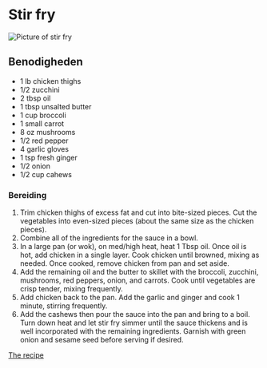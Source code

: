 # Stir fry
![Picture of stir fry](https://natashaskitchen.com/wp-content/uploads/2018/08/Chicken-Stir-Fry-5-768x1152.jpg)

## Benodigheden
* 1 lb chicken thighs
* 1/2 zucchini
* 2 tbsp oil
* 1 tbsp unsalted butter
* 1 cup broccoli
* 1 small carrot
* 8 oz mushrooms
* 1/2 red pepper
* 4 garlic gloves
* 1 tsp fresh ginger
* 1/2 onion
* 1/2 cup cahews

### Bereiding
1. Trim chicken thighs of excess fat and cut into bite-sized pieces. Cut the vegetables into even-sized pieces (about the same size as the chicken pieces).
2. Combine all of the ingredients for the sauce in a bowl.
3. In a large pan (or wok), on med/high heat, heat 1 Tbsp oil. Once oil is hot, add chicken in a single layer. Cook chicken until browned, mixing as needed. Once cooked, remove chicken from pan and set aside.
4. Add the remaining oil and the butter to skillet with the broccoli, zucchini, mushrooms, red peppers, onion, and carrots. Cook until vegetables are crisp tender, mixing frequently.
5. Add chicken back to the pan. Add the garlic and ginger and cook 1 minute, stirring frequently.
6. Add the cashews then pour the sauce into the pan and bring to a boil. Turn down heat and let stir fry simmer until the sauce thickens and is well incorporated with the remaining ingredients. Garnish with green onion and sesame seed before serving if desired.

[The recipe](https://natashaskitchen.com/chicken-stir-fry-recipe/)
